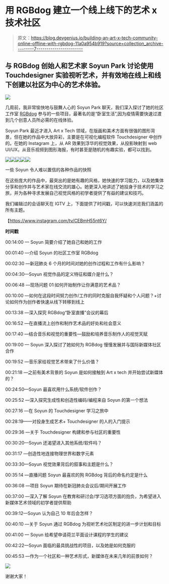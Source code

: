 # 用 RGBdog 建立一个线上线下的艺术 x 技术社区

> 原文：<https://blog.devgenius.io/building-an-art-x-tech-community-online-offline-with-rgbdog-11a0a954b919?source=collection_archive---------7----------------------->

## 与 RGBdog 创始人和艺术家 Soyun Park 讨论使用 Touchdesigner 实验视听艺术，并有效地在线上和线下创建以社区为中心的艺术体验。

![](img/da704a2f5f46e905c737eb70ec08fb1b.png)

几周前，我非常愉快地与鼓舞人心的 Soyun Park 聊天，我们深入探讨了她的社区工作室 [RGBdog](https://rgb.dog/info.html) 参与的一些项目，最著名的是“卧室生活”,因为疫情需要快速过渡到几个创意人员所必需的在线体验。

Soyun Park 最近才进入 Art x Tech 领域，在版画和美术方面有很强的图形背景，但在她的作品中大放异彩，主要是在可视化编程软件 Touchdesigner 中创作的。在她的 Instagram 上，从 AR 效果到浮华的视觉效果，从投影映射到 web UI/UX，从音乐视频到图形海报，有时甚至是随机的有趣实验，都可以找到。

![](img/1aac082e4ddb46901afcf281d5dda5d0.png)![](img/eb8e461910e63b0c48360000d7fbc2f9.png)![](img/1911cb8cd2e04fcd3428b5d8d505dee5.png)![](img/c0ac27a923585d716c277d7a9a298b34.png)![](img/cbae27bfb24a779c44d5f86973cbc11e.png)

一些 Soyun 令人难以置信的各种作品的快照

在这些庞大的作品中，最突出的是她有趣的风格，她快速的学习能力，以及她集体分享和创作并与艺术家在线交流的雄心。她更深入地讲述了她投身于技术的学习之旅，并为各种寻求发展自己视觉风格的初学者提供了有益的建议和技巧。

我们编辑过的会话聊天在 IGTV 上，下面提供了时间戳，可以快速浏览我们涵盖的所有主题。

【https://www.instagram.com/tv/CEBmH55nt6Y/ 

**时间戳**

00:14:00 — Soyun 简要介绍了她自己和她的工作

00:01:40 —介绍 Soyun 的社区工作室 RGBdog

00:02:30 —新冠肺炎 6 个月的时间对她的创作过程和工作有什么影响？

00:04:30—Soyun 视觉作品的定义特征和媒介是什么？

00:06:48 —现场问题 01:如何开始制作让你满意的艺术品？

00:10:00 —如何在这段时间努力创作/工作的同时克服自我怀疑和个人问题？+讨论如何作为创作者快速从线下转移到线上

00:13:38 —深入探究 RGBdog“卧室直播”会议的幕后

00:16:52 —在直播流上创作和制作艺术品的好处和社会意义

00:17:40 —结合音乐和视觉的重要性—鼓励和培养音乐制作人的视觉天赋

00:19:00 — Soyun 深入探讨了她如何为 RGBdog 慢慢发展并与国际新媒体社区合作

00:19:52 —音乐家给视觉艺术带来了什么价值？

00:21:18 —之前有美术背景的 Soyun 是如何接触到 Art x tech 并开始尝试新媒体的？

00:24:50—Soyun 最喜欢用什么系统/软件创作？

00:25:52 —深入探究生成性和创造性编码/编程来自 Soyun 的第一个想法

00:27:16 —在 Soyun 的 Touchdesigner 学习之旅中

00:28:19——对投身生成艺术+ Touchdesigner 的人的入门提示

00:29:36 —关于 Touchdesigner 构建和参与社区的重要性

00:30:20—Soyun 还渴望进入其他系统/软件吗？

00:31:17 —创造性地连接物理世界和数字元素

00:33:30—Soyun 视觉效果背后的叙事和主题是什么？

00:35:14 —直播问题 Soyun 最喜欢的狗 RGBdog 背后的命名约定是什么

00:36:08 —项目 Soyun 期待在新冠肺炎会议后/期间开展工作

00:37:00 —深入了解 Soyun 在教育和研讨会/学习选项方面的抱负，为希望进入新媒体艺术领域的初学者提供帮助

00:39:12—Soyun 认为自己 10 年后会怎样？

00:40:10 —关于 Soyun 通过 RGBdog 为视听艺术社区制定的进一步计划和目标

00:41:00 — Soyun 给希望申请荷兰平面设计课程的学生的建议

00:42:22—Soyun 面临的最具挑战性的项目，以及她是如何克服的

00:45:53 —作为一个社区和一种艺术形式，新媒体在未来几年的前景如何？

![](img/6df26a7d836f219139789cb8c240a4c9.png)

谢谢大家！